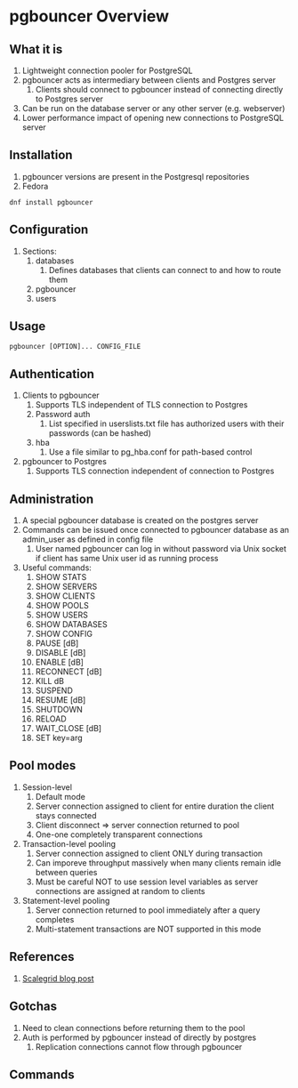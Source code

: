 # pgbouncer Overview

## What it is

1. Lightweight connection pooler for PostgreSQL
1. pgbouncer acts as intermediary between clients and Postgres server
   1. Clients should connect to pgbouncer instead of connecting directly to Postgres server
1. Can be run on the database server or any other server (e.g. webserver)
1. Lower performance impact of opening new connections to PostgreSQL server

## Installation

1. pgbouncer versions are present in the Postgresql repositories
1. Fedora

```shell
dnf install pgbouncer
```

## Configuration

1. Sections:
   1. databases
      1. Defines databases that clients can connect to and how to route them
   1. pgbouncer
   1. users

## Usage

```shell
pgbouncer [OPTION]... CONFIG_FILE
```

## Authentication 

1. Clients to pgbouncer
   1. Supports TLS independent of TLS connection to Postgres
   1. Password auth
      1. List specified in userslists.txt file has authorized users with their passwords (can be hashed)
   1. hba
      1. Use a file similar to pg_hba.conf for path-based control
1. pgbouncer to Postgres
   1. Supports TLS connection independent of connection to Postgres

## Administration

1. A special pgbouncer database is created on the postgres server
1. Commands can be issued once connected to pgbouncer database as an admin_user as defined in config file
   1. User named pgbouncer can log in without password via Unix socket if client has same Unix user id as running process
1. Useful commands:
   1. SHOW STATS
   1. SHOW SERVERS
   1. SHOW CLIENTS
   1. SHOW POOLS
   1. SHOW USERS
   1. SHOW DATABASES
   1. SHOW CONFIG
   1. PAUSE [dB]
   1. DISABLE [dB]
   1. ENABLE [dB]
   1. RECONNECT [dB]
   1. KILL dB
   1. SUSPEND
   1. RESUME [dB]
   1. SHUTDOWN
   1. RELOAD
   1. WAIT_CLOSE [dB]
   1. SET key=arg

## Pool modes

1. Session-level
   1. Default mode
   1. Server connection assigned to client for entire duration the client stays connected
   1. Client disconnect => server connection returned to pool
   1. One-one completely transparent connections
1. Transaction-level pooling
   1. Server connection assigned to client ONLY during transaction
   1. Can imporeve throughput massively when many clients remain idle between queries
   1. Must be careful NOT to use session level variables as server connections are assigned at random to clients
1. Statement-level pooling
   1. Server connection returned to pool immediately after a query completes
   1. Multi-statement transactions are NOT supported in this mode

## References

1. [Scalegrid blog post](https://scalegrid.io/blog/postgresql-connection-pooling-part-1-pros-and-cons/)


## Gotchas

1. Need to clean connections before returning them to the pool
1. Auth is performed by pgbouncer instead of directly by postgres
   1. Replication connections cannot flow through pgbouncer

## Commands


